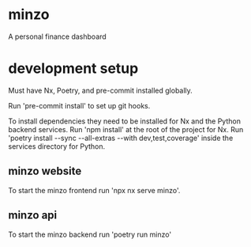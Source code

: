 # minzo
A personal finance dashboard

# development setup
Must have Nx, Poetry, and pre-commit installed globally.

Run 'pre-commit install' to set up git hooks.

To install dependencies they need to be installed for Nx and the Python backend services.
Run 'npm install' at the root of the project for Nx.
Run 'poetry install --sync --all-extras --with dev,test,coverage' inside the services directory for Python.

## minzo website
To start the minzo frontend run 'npx nx serve minzo'.

## minzo api
To start the minzo backend run 'poetry run minzo'
